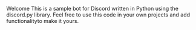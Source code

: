 Welcome
This is a sample bot for Discord written in Python using the discord.py library. Feel free to use this code in your own projects and add functionalityto make it yours.
